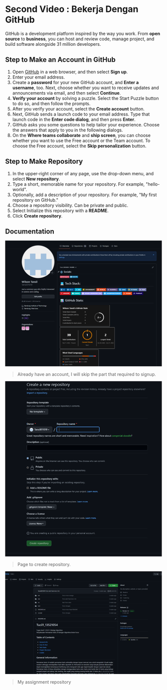 # Second Video : Bekerja Dengan GitHub
GitHub is a development platform inspired by the way you work. From <strong>open source</strong> to <strong>business</strong>, you can host and review code, manage project, and build software alongside 31 million developers.

## Step to Make an Account in GitHub
1. Open [GitHub](https://github.com) in a web browser, and then select <strong>Sign up</strong>.
2. Enter your email address.
3. Create a <strong>password</strong> for your new GitHub account, and <strong>Enter a username</strong>, too. Next, choose whether you want to receive updates and announcements via email, and then select <strong>Continue</strong>.
4. <strong>Verify your account</strong> by solving a puzzle. Select the Start Puzzle button to do so, and then follow the prompts.
5. After you verify your account, select the <strong>Create account</strong> button.
6. Next, GitHub sends a launch code to your email address. Type that launch code in the <strong>Enter code dialog</strong>, and then press <strong>Enter</strong>.
7. GitHub asks you some questions to help tailor your experience. Choose the answers that apply to you in the following dialogs.
8. On the <strong>Where teams collaborate</strong> and <strong>ship screen</strong>, you can choose whether you want to use the Free account or the Team account. To choose the Free account, select the <strong>Skip personalization</strong> button.

## Step to Make Repository
1. In the upper-right corner of any page, use the  drop-down menu, and select <strong>New repository</strong>.
2. Type a short, memorable name for your repository. For example, "hello-world".
3. Optionally, add a description of your repository. For example, "My first repository on GitHub."
4. Choose a repository visibility. Can be private and public.
5. Select Initialize this repository with a <strong>README</strong>.
6. Click <strong>Create repository</strong>.

## Documentation
<img src= "../assets/my_GitHub.png">

> Already have an account, I will skip the part that required to signup.

![Repository](../assets/Repository.png)

> Page to create repository.

![Repo View](../assets/Repo_View.png)

> My assignment repository